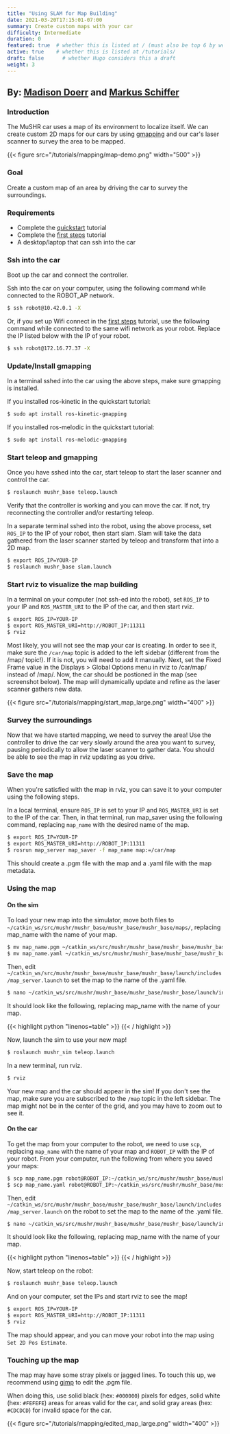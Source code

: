 ```yaml
---
title: "Using SLAM for Map Building"
date: 2021-03-20T17:15:01-07:00
summary: Create custom maps with your car
difficulty: Intermediate
duration: 0
featured: true  # whether this is listed at / (must also be top 6 by weight)
active: true    # whether this is listed at /tutorials/
draft: false      # whether Hugo considers this a draft
weight: 3
---
```


## By: [Madison Doerr](https://mcdoerr.github.io/) and [Markus Schiffer](www.linkedin.com/in/markusschiffer)

### Introduction
The MuSHR car uses a map of its environment to localize itself. We can create 
custom 2D maps for our cars by using [gmapping](http://wiki.ros.org/gmapping) and our car's laser scanner to 
survey the area to be mapped.

{{< figure src="/tutorials/mapping/map-demo.png" width="500" >}}

### Goal
Create a custom map of an area by driving the car to survey the surroundings.

### Requirements
  - Complete the [quickstart](/tutorials/quickstart) tutorial
  - Complete the [first steps](/tutorials/first_steps) tutorial
  - A desktop/laptop that can ssh into the car

### Ssh into the car
Boot up the car and connect the controller. 

Ssh into the car on your computer, using the following command while connected to the ROBOT_AP network.
```bash
$ ssh robot@10.42.0.1 -X
```
Or, if you set up Wifi connect in the [first steps](/tutorials/first_steps) tutorial, use the following command while connected to the same wifi network as your robot. Replace the IP listed below with the IP of your robot.
```bash
$ ssh robot@172.16.77.37 -X
```

### Update/Install gmapping
In a terminal sshed into the car using the above steps, make sure gmapping is installed.

If you installed ros-kinetic in the quickstart tutorial:
```bash
$ sudo apt install ros-kinetic-gmapping
```
If you installed ros-melodic in the quickstart tutorial:
```bash
$ sudo apt install ros-melodic-gmapping
```

### Start teleop and gmapping
Once you have sshed into the car, start teleop to start the laser scanner and control the car.
```bash
$ roslaunch mushr_base teleop.launch
```
Verify that the controller is working and you can move the car. If not, try reconnecting the controller and/or restarting teleop.

In a separate terminal sshed into the robot, using the above process, set `ROS_IP` to the IP of your robot, then start slam. Slam will take the data gathered from the laser scanner started by teleop and transform that into a 2D map. 
```bash
$ export ROS_IP=YOUR-IP
$ roslaunch mushr_base slam.launch
```

### Start rviz to visualize the map building
In a terminal on your computer (not ssh-ed into the robot), set `ROS_IP` to your IP and `ROS_MASTER_URI` to the IP of the car, and then start rviz.
```bash
$ export ROS_IP=YOUR-IP
$ export ROS_MASTER_URI=http://ROBOT_IP:11311
$ rviz
```
Most likely, you will not see the map your car is creating. In order to see it, make sure the `/car/map` topic is added to the left sidebar (different from the /map/ topic!). If it is not, you will need to add it manually. Next, set the Fixed Frame value in the Displays > Global Options menu in rviz to /car/map/ instead of /map/. Now, the car should be postioned in the map (see screenshot below). The map will dynamically update and refine as the laser scanner gathers new data.

{{< figure src="/tutorials/mapping/start_map_large.png" width="400" >}}
</br>

### Survey the surroundings
Now that we have started mapping, we need to survey the area! Use the controller to drive the car very slowly around the area you want to survey, pausing periodically to allow the laser scanner to gather data. You should be able to see the map in rviz updating as you drive.

### Save the map
When you're satisfied with the map in rviz, you can save it to your computer using the following steps.

In a local terminal, ensure `ROS_IP` is set to your IP and `ROS_MASTER_URI` is set to the IP of the car. Then, in that terminal, run map_saver using the following command, replacing `map_name` with the desired name of the map.
```bash
$ export ROS_IP=YOUR-IP
$ export ROS_MASTER_URI=http://ROBOT_IP:11311
$ rosrun map_server map_saver -f map_name map:=/car/map
```
This should create a .pgm file with the map and a .yaml file with the map metadata. 

### Using the map
#### On the sim
To load your new map into the simulator, move both files to `~/catkin_ws/src/mushr/mushr_base/mushr_base/mushr_base/maps/`, replacing map_name with the name of your map.
```bash
$ mv map_name.pgm ~/catkin_ws/src/mushr/mushr_base/mushr_base/mushr_base/maps/
$ mv map_name.yaml ~/catkin_ws/src/mushr/mushr_base/mushr_base/mushr_base/maps/
```
Then, edit `~/catkin_ws/src/mushr/mushr_base/mushr_base/mushr_base/launch/includes/map_server.launch` to set the map to the name of the .yaml file.

```bash
$ nano ~/catkin_ws/src/mushr/mushr_base/mushr_base/mushr_base/launch/includes/map_server.launch
```

It should look like the following, replacing map_name with the name of your map.

{{< highlight python "linenos=table" >}}
<launch>
    <arg name="map" default="$(find mushr_base)/maps/map_name.yaml" />
    <node pkg="map_server" name="map_server" type="map_server" args="$(arg map)" />
</launch>
{{< / highlight >}}

Now, launch the sim to use your new map!
```bash
$ roslaunch mushr_sim teleop.launch
```
In a new terminal, run rviz.
```bash
$ rviz
```
Your new map and the car should appear in the sim! If you don't see the map, make sure you are subscribed to the `/map` topic in the left sidebar. The map might not be in the center of the grid, and you may have to zoom out to see it.
#### On the car
To get the map from your computer to the robot, we need to use `scp`, replacing `map_name` with the name of your map and `ROBOT_IP` with the IP of your robot. From your computer, run the following from where you saved your maps:
```bash
$ scp map_name.pgm robot@ROBOT_IP:~/catkin_ws/src/mushr/mushr_base/mushr_base/mushr_base/maps/
$ scp map_name.yaml robot@ROBOT_IP:~/catkin_ws/src/mushr/mushr_base/mushr_base/mushr_base/maps/
```
Then, edit `~/catkin_ws/src/mushr/mushr_base/mushr_base/mushr_base/launch/includes/map_server.launch` on the robot to set the map to the name of the .yaml file.

```bash
$ nano ~/catkin_ws/src/mushr/mushr_base/mushr_base/mushr_base/launch/includes/map_server.launch
```

It should look like the following, replacing map_name with the name of your map.

{{< highlight python "linenos=table" >}}
<launch>
    <arg name="map" default="$(find mushr_base)/maps/map_name.yaml" />
    <node pkg="map_server" name="map_server" type="map_server" args="$(arg map)" />
</launch>
{{< / highlight >}}

Now, start teleop on the robot:
```bash
$ roslaunch mushr_base teleop.launch
```
And on your computer, set the IPs and start rviz to see the map!
```bash
$ export ROS_IP=YOUR-IP
$ export ROS_MASTER_URI=http://ROBOT_IP:11311
$ rviz
```
The map should appear, and you can move your robot into the map using `Set 2D Pos Estimate`.

### Touching up the map
The map may have some stray pixels or jagged lines. To touch this up, we recommend using [gimp](https://www.gimp.org/) to edit the .pgm file.

When doing this, use solid black (hex: `#000000`) pixels for edges, solid white (hex: `#FEFEFE`) areas for areas valid for the car, and solid gray areas (hex: `#CDCDCD`) for invalid space for the car.

{{< figure src="/tutorials/mapping/edited_map_large.png" width="400" >}}


